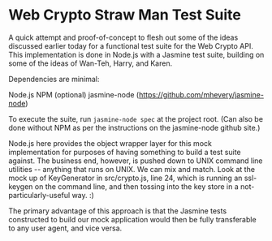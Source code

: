 # Web Crypto Straw Man Test Suite #

A quick attempt and proof-of-concept to flesh out some of the ideas discussed earlier today for a functional test suite for the Web Crypto API. This implementation is done in Node.js with a Jasmine test suite, building on some of the ideas of Wan-Teh, Harry, and Karen.

Dependencies are minimal:

Node.js
NPM (optional)
jasmine-node (https://github.com/mhevery/jasmine-node)

To execute the suite, run `jasmine-node spec` at the project root. (Can also be done without NPM as per the instructions on the jasmine-node github site.)

Node.js here provides the object wrapper layer for this mock implementation for purposes of having something to build a test suite against. The business end, however, is pushed down to UNIX command line utilities -- anything that runs on UNIX. We can mix and match. Look at the mock up of KeyGenerator in src/crypto.js, line 24, which is running an ssl-keygen on the command line, and then tossing into the key store in a not-particularly-useful way.  :)

The primary advantage of this approach is that the Jasmine tests constructed to build our mock application would then be fully transferable to any user agent, and vice versa.